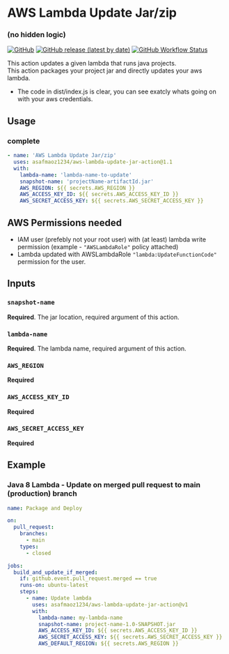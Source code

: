 # AWS Lambda Update Jar/zip 
### (no hidden logic)

[![GitHub](https://img.shields.io/github/license/asafmaoz1234/aws-lambda-update-jar-action)](https://opensource.org/licenses/MIT)
[![GitHub release (latest by date)](https://img.shields.io/github/v/release/asafmaoz1234/aws-lambda-update-jar-action)](https://github.com/asafmaoz1234/aws-lambda-update-jar-action/releases)
[![GitHub Workflow Status](https://img.shields.io/github/workflow/status/asafmaoz1234/aws-lambda-update-jar-action/v1)](https://github.com/asafmaoz1234/aws-lambda-update-jar-action/actions)

This action updates a given lambda that runs java projects.<br>
This action packages your project jar and directly updates your aws lambda.<br>
* The code in dist/index.js is clear, you can see exatcly whats going on with your aws credentials.

## Usage

### complete

```yaml
- name: 'AWS Lambda Update Jar/zip'
  uses: asafmaoz1234/aws-lambda-update-jar-action@1.1
  with:
    lambda-name: 'lambda-name-to-update'
    snapshot-name: 'projectName-artifactId.jar'
    AWS_REGION: ${{ secrets.AWS_REGION }}
    AWS_ACCESS_KEY_ID: ${{ secrets.AWS_ACCESS_KEY_ID }}
    AWS_SECRET_ACCESS_KEY: ${{ secrets.AWS_SECRET_ACCESS_KEY }}
```

## AWS Permissions needed
 - IAM user (prefebly not your root user) with (at least) lambda write permission (example - `"AWSLambdaRole"` policy attached)
 - Lambda updated with AWSLambdaRole `"lambda:UpdateFunctionCode"` permission for the user.


## Inputs

### `snapshot-name`

**Required**. The jar location, required argument of this action.

### `lambda-name`

**Required**. The lambda name, required argument of this action.

### `AWS_REGION`

**Required** 

### `AWS_ACCESS_KEY_ID`

**Required**

### `AWS_SECRET_ACCESS_KEY`

**Required**

## Example

### Java 8 Lambda - Update on merged pull request to main (production) branch

```yaml
name: Package and Deploy

on:
  pull_request:
    branches:
      - main
    types:
      - closed

jobs:
  build_and_update_if_merged:
    if: github.event.pull_request.merged == true
    runs-on: ubuntu-latest
    steps:
      - name: Update lambda
        uses: asafmaoz1234/aws-lambda-update-jar-action@v1
        with:
          lambda-name: my-lambda-name
          snapshot-name: project-name-1.0-SNAPSHOT.jar
          AWS_ACCESS_KEY_ID: ${{ secrets.AWS_ACCESS_KEY_ID }}
          AWS_SECRET_ACCESS_KEY: ${{ secrets.AWS_SECRET_ACCESS_KEY }}
          AWS_DEFAULT_REGION: ${{ secrets.AWS_REGION }}
```
